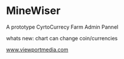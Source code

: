 # MineWiser 
A prototype CyrtoCurrecy Farm Admin Pannel

whats new:
chart can change coin/currencies

www.viewportmedia.com